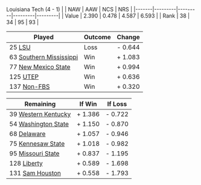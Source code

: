 Louisiana Tech (4 - 1)
|       |   NAW   |   AAW   |   NCS   |   NRS   |
|-------|---------|---------|---------|---------|
| Value |   2.390 |   0.478 |   4.587 |   6.593 |
| Rank  |      38 |      34 |      95 |      93 |

| Played                    | Outcome    |  Change  |
|---------------------------|------------|----------|
|  25 [LSU                   ](LSU.md)| Loss       | -  0.644 |
|  63 [Southern Mississippi  ](SouthernMississippi.md)| Win        | +  1.083 |
|  77 [New Mexico State      ](NewMexicoState.md)| Win        | +  0.994 |
| 125 [UTEP                  ](UTEP.md)| Win        | +  0.636 |
| 137 [Non-FBS               ](NonFBS.md)| Win        | +  0.320 |

| Remaining                 |  If Win  |  If Loss |
|---------------------------|----------|----------|
|  39 [Western Kentucky      ](WesternKentucky.md)| +  1.386 | -  0.722 |
|  54 [Washington State      ](WashingtonState.md)| +  1.150 | -  0.870 |
|  68 [Delaware              ](Delaware.md)| +  1.057 | -  0.946 |
|  75 [Kennesaw State        ](KennesawState.md)| +  1.018 | -  0.982 |
|  95 [Missouri State        ](MissouriState.md)| +  0.837 | -  1.195 |
| 128 [Liberty               ](Liberty.md)| +  0.589 | -  1.698 |
| 131 [Sam Houston           ](SamHouston.md)| +  0.558 | -  1.793 |

